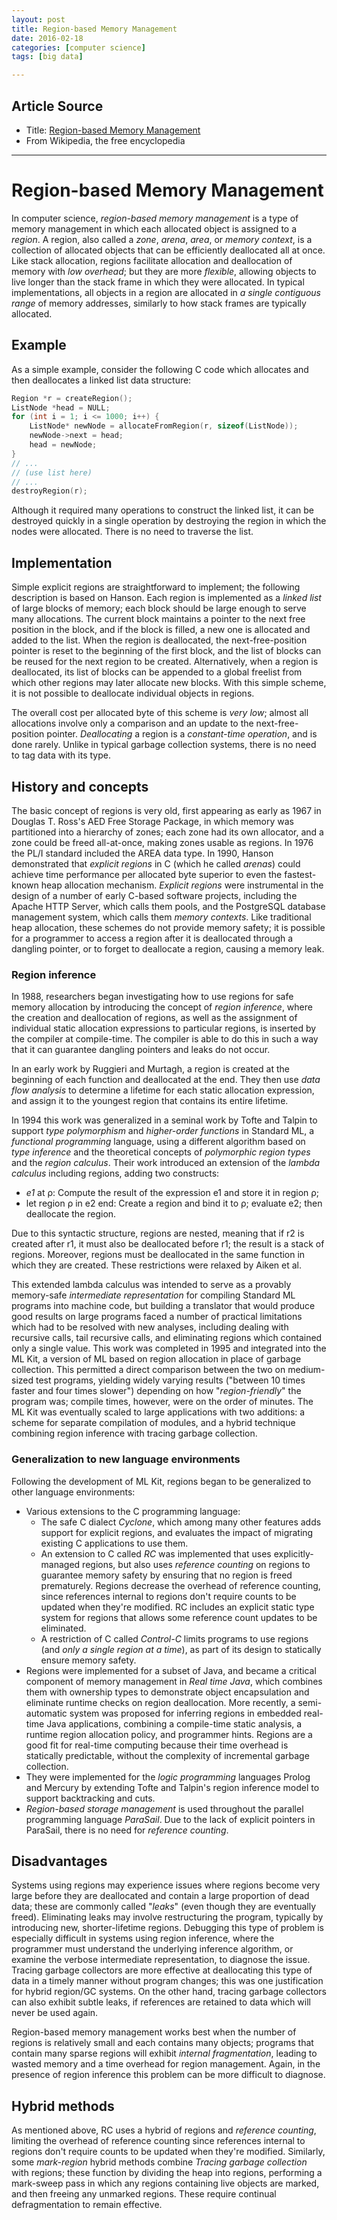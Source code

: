 ```yaml
---
layout: post
title: Region-based Memory Management
date: 2016-02-18
categories: [computer science]
tags: [big data]

---
```


## Article Source
* Title: [Region-based Memory Management](https://en.wikipedia.org/wiki/Region-based_memory_management)
* From Wikipedia, the free encyclopedia

---

Region-based Memory Management
======================================

In computer science, *region-based memory management* is a type of memory management in which each allocated object is assigned to a *region*. A region, also called a *zone*, *arena*, *area*, or *memory context*, is a collection of allocated objects that can be efficiently deallocated all at once. Like stack allocation, regions facilitate allocation and deallocation of memory with *low overhead*; but they are more *flexible*, allowing objects to live longer than the stack frame in which they were allocated. In typical implementations, all objects in a region are allocated in *a single contiguous range* of memory addresses, similarly to how stack frames are typically allocated.

## Example

As a simple example, consider the following C code which allocates and then deallocates a linked list data structure:

```c
Region *r = createRegion();
ListNode *head = NULL;
for (int i = 1; i <= 1000; i++) {
    ListNode* newNode = allocateFromRegion(r, sizeof(ListNode));
    newNode->next = head;
    head = newNode;
}
// ...
// (use list here)
// ...
destroyRegion(r);
```

Although it required many operations to construct the linked list, it can be destroyed quickly in a single operation by destroying the region in which the nodes were allocated. There is no need to traverse the list.

## Implementation

Simple explicit regions are straightforward to implement; the following description is based on Hanson. Each region is implemented as a *linked list* of large blocks of memory; each block should be large enough to serve many allocations. The current block maintains a pointer to the next free position in the block, and if the block is filled, a new one is allocated and added to the list. When the region is deallocated, the next-free-position pointer is reset to the beginning of the first block, and the list of blocks can be reused for the next region to be created. Alternatively, when a region is deallocated, its list of blocks can be appended to a global freelist from which other regions may later allocate new blocks. With this simple scheme, it is not possible to deallocate individual objects in regions.

The overall cost per allocated byte of this scheme is *very low*; almost all allocations involve only a comparison and an update to the next-free-position pointer. *Deallocating* a region is a *constant-time operation*, and is done rarely. Unlike in typical garbage collection systems, there is no need to tag data with its type.

## History and concepts

The basic concept of regions is very old, first appearing as early as 1967 in Douglas T. Ross's AED Free Storage Package, in which memory was partitioned into a hierarchy of zones; each zone had its own allocator, and a zone could be freed all-at-once, making zones usable as regions. In 1976 the PL/I standard included the AREA data type. In 1990, Hanson demonstrated that *explicit regions* in C (which he called *arenas*) could achieve time performance per allocated byte superior to even the fastest-known heap allocation mechanism. *Explicit regions* were instrumental in the design of a number of early C-based software projects, including the Apache HTTP Server, which calls them pools, and the PostgreSQL database management system, which calls them *memory contexts*. Like traditional heap allocation, these schemes do not provide memory safety; it is possible for a programmer to access a region after it is deallocated through a dangling pointer, or to forget to deallocate a region, causing a memory leak.

### Region inference

In 1988, researchers began investigating how to use regions for safe memory allocation by introducing the concept of *region inference*, where the creation and deallocation of regions, as well as the assignment of individual static allocation expressions to particular regions, is inserted by the compiler at compile-time. The compiler is able to do this in such a way that it can guarantee dangling pointers and leaks do not occur.

In an early work by Ruggieri and Murtagh, a region is created at the beginning of each function and deallocated at the end. They then use *data flow analysis* to determine a lifetime for each static allocation expression, and assign it to the youngest region that contains its entire lifetime.

In 1994 this work was generalized in a seminal work by Tofte and Talpin to support *type polymorphism* and *higher-order functions* in Standard ML, a *functional programming* language, using a different algorithm based on *type inference* and the theoretical concepts of *polymorphic region types* and the *region calculus*. Their work introduced an extension of the *lambda calculus* including regions, adding two constructs:

* *e1* at ρ: Compute the result of the expression e1 and store it in region ρ;
* let region ρ in e2 end: Create a region and bind it to ρ; evaluate e2; then deallocate the region.

Due to this syntactic structure, regions are nested, meaning that if r2 is created after r1, it must also be deallocated before r1; the result is a stack of regions. Moreover, regions must be deallocated in the same function in which they are created. These restrictions were relaxed by Aiken et al.

This extended lambda calculus was intended to serve as a provably memory-safe *intermediate representation* for compiling Standard ML programs into machine code, but building a translator that would produce good results on large programs faced a number of practical limitations which had to be resolved with new analyses, including dealing with recursive calls, tail recursive calls, and eliminating regions which contained only a single value. This work was completed in 1995 and integrated into the ML Kit, a version of ML based on region allocation in place of garbage collection. This permitted a direct comparison between the two on medium-sized test programs, yielding widely varying results ("between 10 times faster and four times slower") depending on how "*region-friendly*" the program was; compile times, however, were on the order of minutes. The ML Kit was eventually scaled to large applications with two additions: a scheme for separate compilation of modules, and a hybrid technique combining region inference with tracing garbage collection.



### Generalization to new language environments

Following the development of ML Kit, regions began to be generalized to other language environments:

* Various extensions to the C programming language:
	* The safe C dialect *Cyclone*, which among many other features adds support for explicit regions, and evaluates the impact of migrating existing C applications to use them.
	* An extension to C called *RC* was implemented that uses explicitly-managed regions, but also uses *reference counting* on regions to guarantee memory safety by ensuring that no region is freed prematurely. Regions decrease the overhead of reference counting, since references internal to regions don't require counts to be updated when they're modified. RC includes an explicit static type system for regions that allows some reference count updates to be eliminated.
	* A restriction of C called *Control-C* limits programs to use regions (and *only a single region at a time*), as part of its design to statically ensure memory safety.
* Regions were implemented for a subset of Java, and became a critical component of memory management in *Real time Java*, which combines them with ownership types to demonstrate object encapsulation and eliminate runtime checks on region deallocation. More recently, a semi-automatic system was proposed for inferring regions in embedded real-time Java applications, combining a compile-time static analysis, a runtime region allocation policy, and programmer hints. Regions are a good fit for real-time computing because their time overhead is statically predictable, without the complexity of incremental garbage collection.
* They were implemented for the *logic programming* languages Prolog and Mercury by extending Tofte and Talpin's region inference model to support backtracking and cuts.
* *Region-based storage management* is used throughout the parallel programming language *ParaSail*. Due to the lack of explicit pointers in ParaSail, there is no need for *reference counting*.

## Disadvantages

Systems using regions may experience issues where regions become very large before they are deallocated and contain a large proportion of dead data; these are commonly called "*leaks*" (even though they are eventually freed). Eliminating leaks may involve restructuring the program, typically by introducing new, shorter-lifetime regions. Debugging this type of problem is especially difficult in systems using region inference, where the programmer must understand the underlying inference algorithm, or examine the verbose intermediate representation, to diagnose the issue. Tracing garbage collectors are more effective at deallocating this type of data in a timely manner without program changes; this was one justification for hybrid region/GC systems. On the other hand, tracing garbage collectors can also exhibit subtle leaks, if references are retained to data which will never be used again.

Region-based memory management works best when the number of regions is relatively small and each contains many objects; programs that contain many sparse regions will exhibit *internal fragmentation*, leading to wasted memory and a time overhead for region management. Again, in the presence of region inference this problem can be more difficult to diagnose.

## Hybrid methods

As mentioned above, RC uses a hybrid of regions and *reference counting*, limiting the overhead of reference counting since references internal to regions don't require counts to be updated when they're modified. Similarly, some *mark-region* hybrid methods combine *Tracing garbage collection* with regions; these function by dividing the heap into regions, performing a mark-sweep pass in which any regions containing live objects are marked, and then freeing any unmarked regions. These require continual defragmentation to remain effective.

